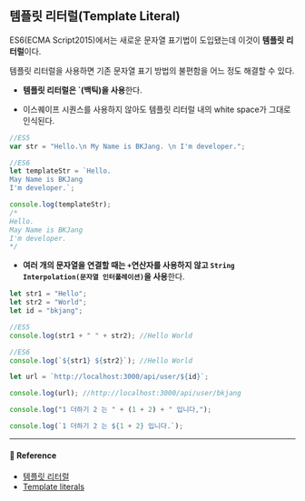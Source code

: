 ## 템플릿 리터럴(Template Literal)

ES6(ECMA Script2015)에서는 새로운 문자열 표기법이 도입됐는데 이것이 **템플릿 리터럴**이다.

템플릿 리터럴을 사용하면 기존 문자열 표기 방법의 불편함을 어느 정도 해결할 수 있다.

- **템플릿 리터럴은 `(백틱)을 사용**한다.

- 이스퀘이프 시퀀스를 사용하지 않아도 템플릿 리터럴 내의 white space가 그대로 인식된다.

```js
//ES5
var str = "Hello.\n My Name is BKJang. \n I'm developer.";

//ES6
let templateStr = `Hello.
May Name is BKJang
I'm developer.`;

console.log(templateStr);
/*
Hello.
May Name is BKJang
I'm developer.
*/
```

- **여러 개의 문자열을 연결할 때는 `+`연산자를 사용하지 않고 `String Interpolation(문자열 인터폴레이션)`을 사용**한다.

```js
let str1 = "Hello";
let str2 = "World";
let id = "bkjang";

//ES5
console.log(str1 + " " + str2); //Hello World

//ES6
console.log(`${str1} ${str2}`); //Hello World

let url = `http://localhost:3000/api/user/${id}`;

console.log(url); //http://localhost:3000/api/user/bkjang
```

```js
console.log("1 더하기 2 는 " + (1 + 2) + " 입니다,");

console.log(`1 더하기 2 는 ${1 + 2} 입니다.`);
```

---

#### 🙏 Reference

- [템플릿 리터럴](https://poiemaweb.com/es6-template-literals)
- [Template literals](https://developer.mozilla.org/ko/docs/Web/JavaScript/Reference/Template_literals)
